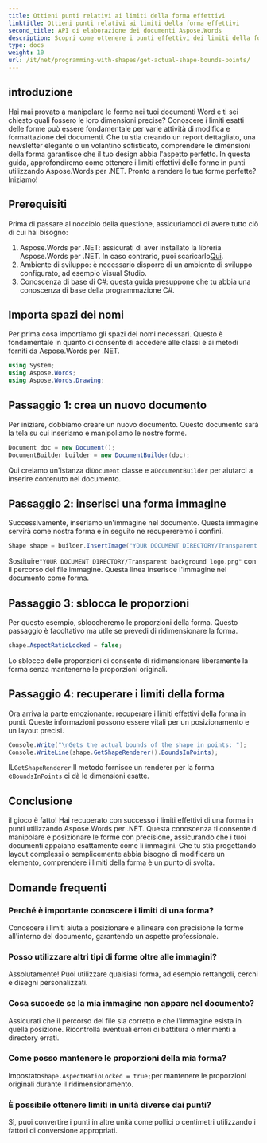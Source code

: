 ```yaml
---
title: Ottieni punti relativi ai limiti della forma effettivi
linktitle: Ottieni punti relativi ai limiti della forma effettivi
second_title: API di elaborazione dei documenti Aspose.Words
description: Scopri come ottenere i punti effettivi dei limiti della forma nei documenti di Word utilizzando Aspose.Words per .NET. Impara la manipolazione precisa della forma con questa guida dettagliata.
type: docs
weight: 10
url: /it/net/programming-with-shapes/get-actual-shape-bounds-points/
---
```

## introduzione

Hai mai provato a manipolare le forme nei tuoi documenti Word e ti sei chiesto quali fossero le loro dimensioni precise? Conoscere i limiti esatti delle forme può essere fondamentale per varie attività di modifica e formattazione dei documenti. Che tu stia creando un report dettagliato, una newsletter elegante o un volantino sofisticato, comprendere le dimensioni della forma garantisce che il tuo design abbia l'aspetto perfetto. In questa guida, approfondiremo come ottenere i limiti effettivi delle forme in punti utilizzando Aspose.Words per .NET. Pronto a rendere le tue forme perfette? Iniziamo!

## Prerequisiti

Prima di passare al nocciolo della questione, assicuriamoci di avere tutto ciò di cui hai bisogno:

1.  Aspose.Words per .NET: assicurati di aver installato la libreria Aspose.Words per .NET. In caso contrario, puoi scaricarlo[Qui](https://releases.aspose.com/words/net/).
2. Ambiente di sviluppo: è necessario disporre di un ambiente di sviluppo configurato, ad esempio Visual Studio.
3. Conoscenza di base di C#: questa guida presuppone che tu abbia una conoscenza di base della programmazione C#.

## Importa spazi dei nomi

Per prima cosa importiamo gli spazi dei nomi necessari. Questo è fondamentale in quanto ci consente di accedere alle classi e ai metodi forniti da Aspose.Words per .NET.

```csharp
using System;
using Aspose.Words;
using Aspose.Words.Drawing;
```

## Passaggio 1: crea un nuovo documento

Per iniziare, dobbiamo creare un nuovo documento. Questo documento sarà la tela su cui inseriamo e manipoliamo le nostre forme.

```csharp
Document doc = new Document();
DocumentBuilder builder = new DocumentBuilder(doc);
```

 Qui creiamo un'istanza di`Document` classe e a`DocumentBuilder` per aiutarci a inserire contenuto nel documento.

## Passaggio 2: inserisci una forma immagine

Successivamente, inseriamo un'immagine nel documento. Questa immagine servirà come nostra forma e in seguito ne recupereremo i confini.

```csharp
Shape shape = builder.InsertImage("YOUR DOCUMENT DIRECTORY/Transparent background logo.png");
```

 Sostituire`"YOUR DOCUMENT DIRECTORY/Transparent background logo.png"` con il percorso del file immagine. Questa linea inserisce l'immagine nel documento come forma.

## Passaggio 3: sblocca le proporzioni

Per questo esempio, sbloccheremo le proporzioni della forma. Questo passaggio è facoltativo ma utile se prevedi di ridimensionare la forma.

```csharp
shape.AspectRatioLocked = false;
```

Lo sblocco delle proporzioni ci consente di ridimensionare liberamente la forma senza mantenerne le proporzioni originali.

## Passaggio 4: recuperare i limiti della forma

Ora arriva la parte emozionante: recuperare i limiti effettivi della forma in punti. Queste informazioni possono essere vitali per un posizionamento e un layout precisi.

```csharp
Console.Write("\nGets the actual bounds of the shape in points: ");
Console.WriteLine(shape.GetShapeRenderer().BoundsInPoints);
```

 IL`GetShapeRenderer` Il metodo fornisce un renderer per la forma e`BoundsInPoints` ci dà le dimensioni esatte.

## Conclusione

il gioco è fatto! Hai recuperato con successo i limiti effettivi di una forma in punti utilizzando Aspose.Words per .NET. Questa conoscenza ti consente di manipolare e posizionare le forme con precisione, assicurando che i tuoi documenti appaiano esattamente come li immagini. Che tu stia progettando layout complessi o semplicemente abbia bisogno di modificare un elemento, comprendere i limiti della forma è un punto di svolta.

## Domande frequenti

### Perché è importante conoscere i limiti di una forma?
Conoscere i limiti aiuta a posizionare e allineare con precisione le forme all'interno del documento, garantendo un aspetto professionale.

### Posso utilizzare altri tipi di forme oltre alle immagini?
Assolutamente! Puoi utilizzare qualsiasi forma, ad esempio rettangoli, cerchi e disegni personalizzati.

### Cosa succede se la mia immagine non appare nel documento?
Assicurati che il percorso del file sia corretto e che l'immagine esista in quella posizione. Ricontrolla eventuali errori di battitura o riferimenti a directory errati.

### Come posso mantenere le proporzioni della mia forma?
Impostato`shape.AspectRatioLocked = true;`per mantenere le proporzioni originali durante il ridimensionamento.

### È possibile ottenere limiti in unità diverse dai punti?
Sì, puoi convertire i punti in altre unità come pollici o centimetri utilizzando i fattori di conversione appropriati.